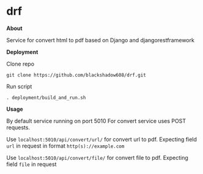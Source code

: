 # drf

**About**

Service for convert html to pdf based on Django and djangorestframework

**Deployment**

Clone repo

`git clone https://github.com/blackshadow608/drf.git`

Run script

`. deployment/build_and_run.sh`

**Usage**

By default service running on port 5010
For convert service uses POST requests. 

Use `localhost:5010/api/convert/url/` for convert url to pdf. Expecting field `url` in request in format `http(s)://example.com`

Use `localhost:5010/api/convert/file/` for convert file to pdf. Expecting field `file` in request
